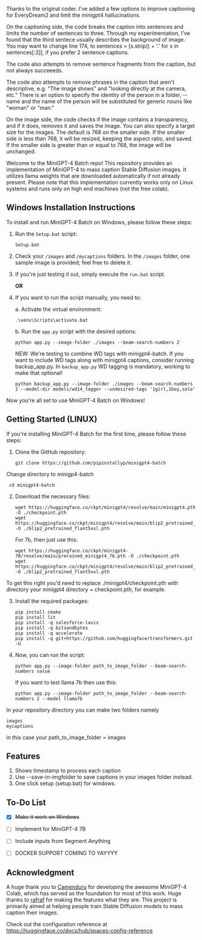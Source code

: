 Thanks to the original coder.  I've added a few options to improve captioning for EveryDream2 and limit the minigpt4 hallucinations.

On the captioning side, the code breaks the caption into sentences and limits the number of sentences to three.  Through my experimentation, I've found that the third sentece usually describes the background of image. You may want to change line 174, to sentences = [s.strip() + '.' for s in sentences[:2]], if you prefer 2 sentence captions.

The code also attempts to remove sentence fragments from the caption, but not always succeeeds. 

The code also attempts to remove phrases in the caption that aren't descriptive, e.g. "The image shows" and "looking directly at the camera, etc." 
There is an option to specify the identity of the person in a folder,  --name and the name of the person will be substituted for generic nouns like "woman" or "man." 

On the image side, the  code checks if the image contains a transparency, and if it does, removes it and saves the image.
You can also specify a target size for the images.  The default is 768 on the smaller side.  If the smaller side is less than 768, it will be resized, keeping the aspect ratio, and saved.  If the smaller side is greater than or equal to 768, the image will be unchanged.







Welcome to the MiniGPT-4 Batch repo! This repository provides an implementation of MiniGPT-4 to mass caption Stable Diffusion images. It utilizes llama weights that are downloaded automatically if not already present. Please note that this implementation currently works only on Linux systems and runs only on high end machines (not the free colab).

## Windows Installation Instructions

To install and run MiniGPT-4 Batch on Windows, please follow these steps:

1. Run the `Setup.bat` script:

   ```
   Setup.bat
   ```

2. Check your `/images` and `/mycaptions` folders. In the `/images` folder, one sample image is provided; feel free to delete it.

3. If you're just testing it out, simply execute the `run.bat` script.

   **OR**

3. If you want to run the script manually, you need to:

   a. Activate the virtual environment:

   ```
   .\venv\Scripts\activate.bat
   ```

   b. Run the `app.py` script with the desired options:

   ```
   python app.py --image-folder ./images --beam-search-numbers 2
   ```

   NEW: We're testing to combine WD tags with minigpt4-batch. If you want to include WD tags along with minigpt4 captions, consider running backup_app.py. In `backup_app.py` WD tagging is mandatory, working to make that optional!

   ```
   python backup_app.py --image-folder ./images --beam-search-numbers 2 --model-dir models/wd14_tagger --undesired-tags '1girl,1boy,solo'
   ```

Now you're all set to use MiniGPT-4 Batch on Windows!

## Getting Started (LINUX)

If you're installing MiniGPT-4 Batch for the first time, please follow these steps:

1. Clone the GitHub repository:

   ```git
   git clone https://github.com/pipinstallyp/minigpt4-batch
   ```
Change directory to minigp4-batch

  ```
   cd minigpt4-batch
   ```
2. Download the necessary files:

   ```
   wget https://huggingface.co/ckpt/minigpt4/resolve/main/minigpt4.pth -O ./checkpoint.pth
   wget https://huggingface.co/ckpt/minigpt4/resolve/main/blip2_pretrained_flant5xxl.pth -O ./blip2_pretrained_flant5xxl.pth
   ```

   For 7b, then just use this:
   ```
   wget https://huggingface.co/ckpt/minigpt4-7B/resolve/main/prerained_minigpt4_7b.pth -O ./checkpoint.pth
   wget https://huggingface.co/ckpt/minigpt4/resolve/main/blip2_pretrained_flant5xxl.pth -O ./blip2_pretrained_flant5xxl.pth
   ```

To get this right you'd need to replace ./minigpt4/checkpoint.pth with directory your minigpt4 directory + checkpoint.pth, for example. 

3. Install the required packages:

   ```
   pip install cmake
   pip install lit
   pip install -q salesforce-lavis
   pip install -q bitsandbytes
   pip install -q accelerate
   pip install -q git+https://github.com/huggingface/transformers.git -U
   ```

5. Now, you can run the script:

   ```
   python app.py --image-folder path_to_image_folder --beam-search-numbers value
   ```
   
   If you want to test llama 7b then use this:
   
   ```
   python app.py --image-folder path_to_image_folder --beam-search-numbers 2 --model llama7b
   ```
   
In your repository directory you can make two folders namely
```
images  
mycaptions
```

in this case your path_to_image_folder = images
## Features
1. Shows timestamp to process each caption
2. Use --save-in-imgfolder to save captions in your images folder instead.
3. One click setup (setup.bat) for windows.

## To-Do List

- [x] ~~Make it work on Windows~~
- [ ] Implement for MiniGPT-4 7B
- [ ] Include inputs from Segment Anything
- [ ] DOCKER SUPPORT COMING TO YAYYYY


## Acknowledgment

A huge thank you to [Camenduru](https://github.com/camenduru) for developing the awesome MiniGPT-4 Colab, which has served as the foundation for most of this work. Huge thanks to [rafraf](https://www.instagram.com/rafstahelin/) for making the features what they are. This project is primarily aimed at helping people train Stable Diffusion models to mass caption their images.

Check out the configuration reference at https://huggingface.co/docs/hub/spaces-config-reference
